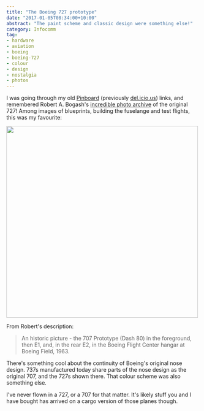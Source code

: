 ```yaml
---
title: "The Boeing 727 prototype"
date: "2017-01-05T08:34:00+10:00"
abstract: "The paint scheme and classic design were something else!"
category: Infocomm
tag:
- hardware
- aviation
- boeing
- boeing-727
- colour
- design
- nostalgia
- photos
---
```

I was going through my old [Pinboard] \(previously [del.icio.us]\) links, and remembered Robert A. Bogash's [incredible photo archive] of the original 727! Among images of blueprints, building the fuselange and test flights, this was my favourite:

<p><img src="https://rubenerd.com/files/2017/dash80_e1.jpg" srcset="https://rubenerd.com/files/2017/dash80_e1.jpg 1x, https://rubenerd.com/files/2017/dash80_e1@2x.jpg 2x" alt="" style="width:500px" /></p>

From Robert's description:

> An historic picture - the 707 Prototype (Dash 80) in the foreground, then E1, and,
in the rear E2, in the Boeing Flight Center hangar at Boeing Field, 1963.

There's something cool about the continuity of Boeing's original nose design. 737s manufactured today share parts of the nose design as the original 707, and the 727s shown there. That colour scheme was also something else.

I've never flown in a 727, or a 707 for that matter. It's likely stuff you and I have bought has arrived on a cargo version of those planes though.

[incredible photo archive]: http://www.rbogash.com/727history.html
[Pinboard]: https://pinboard.in/u:rubenerd
[del.icio.us]: https://del.icio.us/rubenerd

